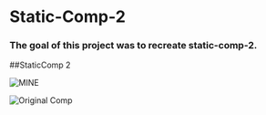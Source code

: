 # Static-Comp-2

### The goal of this project was to recreate static-comp-2. 

##StaticComp 2 


![MINE](https://github.com/AdamN8142/an-comp-challenge-1/files/2532600/screencapture-file-Users-adamniedzwiecki-Desktop-Turing-Mod-1-0-static-comp-2-index-html-2018-10-30-21_49_03.pd)

![Original Comp](https://user-images.githubusercontent.com/40923979/47765251-ae261c00-dc8e-11e8-895d-a7ec45324c04.png)
